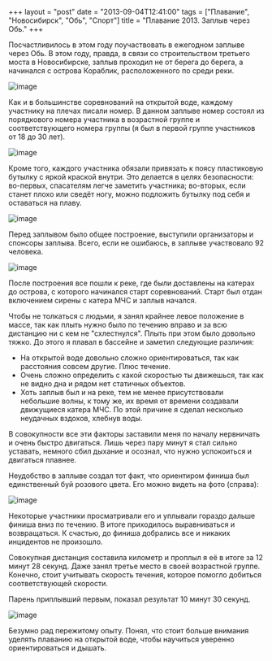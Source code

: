 +++
layout = "post"
date = "2013-09-04T12:41:00"
tags = ["Плавание", "Новосибирск", "Обь", "Спорт"]
title = "Плавание 2013. Заплыв через Обь."
+++

Посчастливилось в этом году поучаствовать в ежегодном заплыве через Обь. В этом году, правда, в связи со строительством третьего моста в Новосибирске, заплыв проходил не от берега до берега, а начинался с острова Кораблик, расположенного по среди реки.

![image](/post/2013/09/swimming-2013-across-ob-river-1.jpg)

Как и в большинстве соревнований на открытой воде, каждому участнику на плечах писали номер. В данном заплыве номер состоял из порядкового номера участника в возрастной группе и соответствующего номера группы (я был в первой группе участников от 18 до 30 лет).

![image](/post/2013/09/swimming-2013-across-ob-river-2.jpg)

Кроме того, каждого участника обязали привязать к поясу пластиковую бутылку с яркой краской внутри. Это делается в целях безопасности: во-первых, спасателям легче заметить участника; во-вторых, если станет плохо или сведёт ногу, можно подложить бутылку под себя и оставаться на плаву.

![image](/post/2013/09/swimming-2013-across-ob-river-3.jpg)

Перед заплывом было общее построение, выступили организаторы и спонсоры заплыва. Всего, если не ошибаюсь, в заплыве участвовало 92 человека.

![image](/post/2013/09/swimming-2013-across-ob-river-4.jpg)

После построения все пошли к реке, где были доставлены на катерах до острова, с которого начинался старт соревнований. Старт был отдан включением сирены с катера МЧС и заплыв начался.

Чтобы не толкаться с людьми, я занял крайнее левое положение в массе, так как плыть нужно было по течению вправо и за всю дистанцию ни с кем не "схлестнулся". Плыть при этом было довольно тяжко. До этого я плавал в бассейне и заметил следующие различия:

 *  На открытой воде довольно сложно ориентироваться, так как расстояния совсем другие. Плюс течение.
 *  Очень сложно определить с какой скоростью ты движешься, так как не видно дна и рядом нет статичных объектов. 
 *  Хоть заплыв был и на реке, тем не менее присутствовали небольшие волны, к тому же, их время от времени создавали движущиеся катера МЧС. По этой причине я сделал несколько неудачных вздохов, хлебнув воды.

В совокупности все эти факторы заставили меня по началу нервничать и очень быстро двигаться. Лишь через пару минут я стал сильно уставать, немного сбил дыхание и осознал, что нужно успокоиться и двигаться плавнее.

Неудобство в заплыве создал тот факт, что ориентиром финиша был единственный буй розового цвета. Его можно видеть на фото (справа):

![image](/post/2013/09/swimming-2013-across-ob-river-5.jpg)

Некоторые участники просматривали его и уплывали гораздо дальше финиша вниз по течению. В итоге приходилось выравниваться и возвращаться. К счастью, до финиша добрались все и никаких инцидентов не произошло.

Совокупная дистанция составила километр и проплыл я её в итоге за 12 минут 28 секунд. Даже занял третье место в своей возрастной группе. Конечно, стоит учитывать скорость течения, которое помогло добиться соответствующей скорости.

Парень приплывший первым, показал результат 10 минут 30 секунд.

![image](/post/2013/09/swimming-2013-across-ob-river-6.jpg)

Безумно рад пережитому опыту. Понял, что стоит больше внимания уделять плаванию на открытой воде, чтобы научиться уверенно ориентироваться и дышать. 